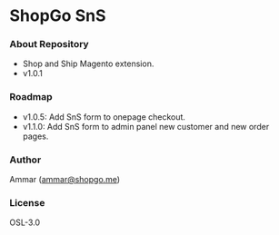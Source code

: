 # ShopGo SnS #

### About Repository ###

* Shop and Ship Magento extension.
* v1.0.1

### Roadmap ###

* v1.0.5: Add SnS form to onepage checkout.
* v1.1.0: Add SnS form to admin panel new customer and new order pages.

### Author ###

Ammar (<ammar@shopgo.me>)

### License ###

OSL-3.0
